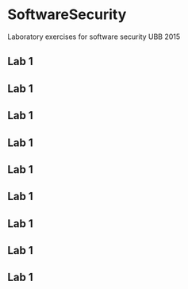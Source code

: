 # SoftwareSecurity
Laboratory exercises for software security UBB 2015

## Lab 1
## Lab 1
## Lab 1
## Lab 1
## Lab 1
## Lab 1
## Lab 1
## Lab 1
## Lab 1
